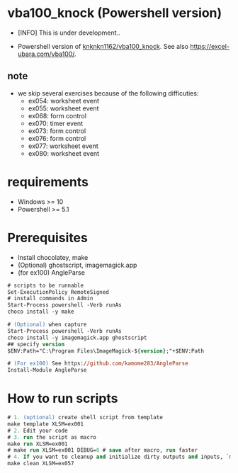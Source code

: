 # vba100_knock (Powershell version)

+ [INFO] This is under development..

+ Powershell version of [knknkn1162/vba100_knock](https://github.com/knknkn1162/vba100_knock). See also https://excel-ubara.com/vba100/.

## note

+ we skip several exercises because of the following difficuties:
    + ex054: worksheet event
    + ex055: worksheet event
    + ex068: form control
    + ex070: timer event
    + ex073: form control
    + ex076: form control
    + ex077: worksheet event
    + ex080: worksheet event

# requirements

+ Windows >= 10
+ Powershell >= 5.1

# Prerequisites

+ Install chocolatey, make
+ (Optional) ghostscript, imagemagick.app
+ (for ex100) AngleParse

```ps
# scripts to be runnable
Set-ExecutionPolicy RemoteSigned
# install commands in Admin
Start-Process powershell -Verb runAs
choco install -y make

# (Optional) when capture
Start-Process powershell -Verb runAs
choco install -y imagemagick.app ghostscript
## specify version
$ENV:Path="C:\Program Files\ImageMagick-${version};"+$ENV:Path

# (For ex100) See https://github.com/kamome283/AngleParse
Install-Module AngleParse
```

# How to run scripts

```ps
# 1. (optional) create shell script from template
make template XLSM=ex001
# 2. Edit your code
# 3. run the script as macro
make run XLSM=ex001
# make run XLSM=ex001 DEBUG=0 # save after macro, run faster
# 4. If you want to cleanup and initialize dirty outputs and inputs, `make clean`
make clean XLSM=ex057
```
